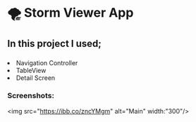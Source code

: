 # 🌪 Storm Viewer App

## In this project I used;

### <ul>
  <li> Navigation Controller </li>
  <li> TableView </li>
  <li> Detail Screen </li>
  </ul>
  
### Screenshots:

<img src="https://ibb.co/zncYMgm" alt="Main" width:"300"/>
